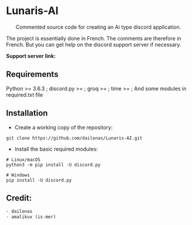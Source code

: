 # Lunaris-AI
<p align="center"> 
Commented source code for creating an Ai type discord application.
</p>
The project is essentially done in French. The comments are therefore in French. But you can get help on the discord support server if necessary.
<p><b>Support server link:</b></p>

## Requirements
Python >= 3.6.3 ; discord.py >= ; groq >= ; time >= ; And some modules in required.txt file

## Installation
- Create a working copy of the repository:
```
git clone https://github.com/dailonas/Lunaris-AI.git
```
- Install the basic required modules:
```
# Linux/macOS
python3 -m pip install -U discord.py

# Windows
pip install -U discord.py
```

## Credit:
```txt
- dailonas
- amalikux (is-mer)
```